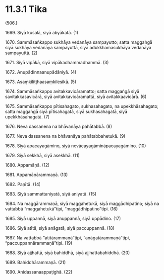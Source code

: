 # 11.3.1 Tika

(506.)

1669\. Siyā kusalā, siyā abyākatā. (1)

1670\. Sammāsaṅkappo sukhāya vedanāya sampayutto; satta maggaṅgā siyā sukhāya vedanāya sampayuttā, siyā adukkhamasukhāya vedanāya sampayuttā. (2)

1671\. Siyā vipākā, siyā vipākadhammadhammā. (3)

1672\. Anupādinnaanupādāniyā. (4)

1673\. Asaṃkiliṭṭhaasaṃkilesikā. (5)

1674\. Sammāsaṅkappo avitakkavicāramatto; satta maggaṅgā siyā savitakkasavicārā, siyā avitakkavicāramattā, siyā avitakkaavicārā. (6)

1675\. Sammāsaṅkappo pītisahagato, sukhasahagato, na upekkhāsahagato; satta maggaṅgā siyā pītisahagatā, siyā sukhasahagatā, siyā upekkhāsahagatā. (7)

1676\. Neva dassanena na bhāvanāya pahātabbā. (8)

1677\. Neva dassanena na bhāvanāya pahātabbahetukā. (9)

1678\. Siyā apacayagāmino, siyā nevācayagāmināpacayagāmino. (10)

1679\. Siyā sekkhā, siyā asekkhā. (11)

1680\. Appamāṇā. (12)

1681\. Appamāṇārammaṇā. (13)

1682\. Paṇītā. (14)

1683\. Siyā sammattaniyatā, siyā aniyatā. (15)

1684\. Na maggārammaṇā, siyā maggahetukā, siyā maggādhipatino; siyā na vattabbā “maggahetukā”tipi, “maggādhipatino”tipi. (16)

1685\. Siyā uppannā, siyā anuppannā, siyā uppādino. (17)

1686\. Siyā atītā, siyā anāgatā, siyā paccuppannā. (18)

1687\. Na vattabbā “atītārammaṇā”tipi, “anāgatārammaṇā”tipi, “paccuppannārammaṇā”tipi. (19)

1688\. Siyā ajjhattā, siyā bahiddhā, siyā ajjhattabahiddhā. (20)

1689\. Bahiddhārammaṇā. (21)

1690\. Anidassanaappaṭighā. (22)
